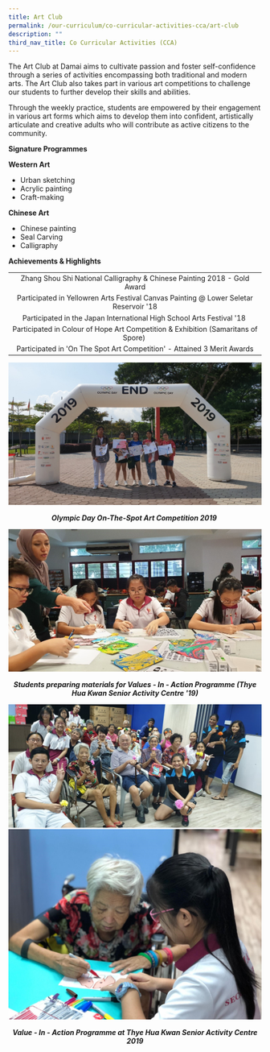 ```yaml
---
title: Art Club
permalink: /our-curriculum/co-curricular-activities-cca/art-club
description: ""
third_nav_title: Co Curricular Activities (CCA)
---
```

<p>The Art Club at Damai aims to cultivate passion and foster self-confidence through a series of activities encompassing both traditional and modern arts. The Art Club also takes part in various art competitions to challenge our students to further develop their skills and abilities.&nbsp;</p>
<p>Through the weekly practice, students are empowered by their engagement in various art forms which aims to develop them into confident, artistically articulate and creative adults who will contribute as active citizens to the community.</p>
<p><strong>Signature Programmes</strong></p>
<p><strong>Western Art</strong></p>
<ul>
<li>Urban sketching</li>
<li>Acrylic painting</li>
<li>Craft-making</li>
</ul>
<p><strong>Chinese Art</strong></p>
<ul>
<li>Chinese painting</li>
<li>Seal Carving</li>
<li>Calligraphy</li>
</ul>
<p><strong>Achievements</strong><strong>&nbsp;&amp; Highlights</strong></p>
<table>
<tbody>
<tr>
<td style="text-align: center;">Zhang Shou Shi National Calligraphy &amp; Chinese Painting 2018 - Gold Award</td>
</tr>
<tr>
<td style="text-align: center;">Participated in Yellowren Arts Festival Canvas Painting @ Lower Seletar Reservoir '18</td>
</tr>
<tr>
<td style="text-align: center;">Participated in the Japan International High School Arts Festival '18&nbsp;</td>
</tr>
<tr>
<td style="text-align: center;">Participated in Colour of Hope Art Competition &amp; Exhibition (Samaritans of Spore)&nbsp;</td>
</tr>
<tr>
<td style="text-align: center;">Participated in 'On The Spot Art Competition' - Attained 3 Merit Awards</td>
</tr>
</tbody>
</table>
<img src="/images/art1.jpg">
<p style="text-align: center;"><strong><em>Olympic Day On-The-Spot Art Competition 2019&nbsp;</em></strong></p>
<img src="/images/art2.jpg">
<p style="text-align: center;"><strong><em>Students preparing materials for Values - In - Action Programme (</em></strong><strong><em>Thye Hua Kwan Senior Activity Centre '</em></strong><strong><em>19)</em></strong></p>
<img src="/images/art3.jpg">
<img src="/images/art4.jpg">
<p style="text-align: center;"><strong><em>Value - In - Action Programme at Thye Hua Kwan Senior Activity Centre 2019</em></strong></p>